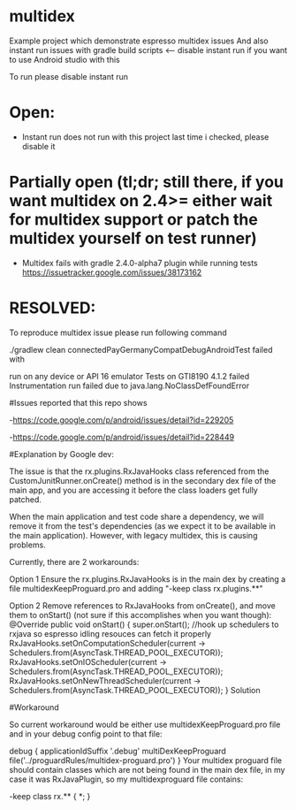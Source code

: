 # multidex

Example project which demonstrate espresso multidex issues
And also instant run issues with gradle build scripts <-- disable instant run if you want to use Android studio with this

To run please disable instant run

# Open:

- Instant run does not run with this project last time i checked, please disable it

# Partially open (tl;dr; still there, if you want multidex on 2.4>= either wait for multidex support or patch the multidex yourself on test runner)
- Multidex fails with gradle 2.4.0-alpha7 plugin while running tests
https://issuetracker.google.com/issues/38173162


# RESOLVED:

To reproduce multidex issue please run following command

./gradlew clean connectedPayGermanyCompatDebugAndroidTest failed with

run on any device or API 16 emulator
Tests on GTI8190  4.1.2 failed Instrumentation run failed due to java.lang.NoClassDefFoundError

#Issues reported that this repo shows

-https://code.google.com/p/android/issues/detail?id=229205

-https://code.google.com/p/android/issues/detail?id=228449

#Explanation by Google dev:

The issue is that the rx.plugins.RxJavaHooks class referenced from the CustomJunitRunner.onCreate() method is in the secondary dex file of the main app, and you are accessing it before the class loaders get fully patched.

When the main application and test code share a dependency, we will remove it from the test's dependencies (as we expect it to be available in the main application). However, with legacy multidex, this is causing problems.

Currently, there are 2 workarounds:

Option 1 Ensure the rx.plugins.RxJavaHooks is in the main dex by creating a file multidexKeepProguard.pro and adding "-keep class rx.plugins.**"

Option 2 Remove references to RxJavaHooks from onCreate(), and move them to onStart() (not sure if this accomplishes when you want though): @Override public void onStart() { super.onStart(); //hook up schedulers to rxjava so espresso idling resouces can fetch it properly RxJavaHooks.setOnComputationScheduler(current -> Schedulers.from(AsyncTask.THREAD_POOL_EXECUTOR)); RxJavaHooks.setOnIOScheduler(current -> Schedulers.from(AsyncTask.THREAD_POOL_EXECUTOR)); RxJavaHooks.setOnNewThreadScheduler(current -> Schedulers.from(AsyncTask.THREAD_POOL_EXECUTOR)); }
Solution

#Workaround

So current workaround would be either use multidexKeepProguard.pro file and in your debug config point to that file:

 debug {
            applicationIdSuffix '.debug'
            multiDexKeepProguard file('../proguardRules/multidex-proguard.pro')
        }
Your multidex proguard file should contain classes which are not being found in the main dex file, in my case it was RxJavaPlugin, so my multidexproguard file contains:

-keep class rx.** { *; }
